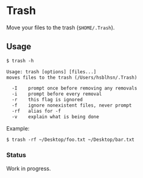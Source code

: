 # Trash

Move your files to the trash (`$HOME/.Trash`).

## Usage

```txt
$ trash -h               

Usage: trash [options] [files...]
moves files to the trash (/Users/hsblhsn/.Trash)

  -I    prompt once before removing any removals
  -i    prompt before every removal
  -r    this flag is ignored
  -f    ignore nonexistent files, never prompt
  -rf   alias for -f
  -v    explain what is being done

```

Example:

```txt
$ trash -rf ~/Desktop/foo.txt ~/Desktop/bar.txt
```

### Status

Work in progress.